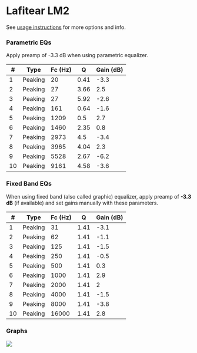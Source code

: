 # Lafitear LM2
See [usage instructions](https://github.com/jaakkopasanen/AutoEq#usage) for more options and info.

### Parametric EQs
Apply preamp of -3.3 dB when using parametric equalizer.

|   # | Type    |   Fc (Hz) |    Q |   Gain (dB) |
|-----|---------|-----------|------|-------------|
|   1 | Peaking |        20 | 0.41 |        -3.3 |
|   2 | Peaking |        27 | 3.66 |         2.5 |
|   3 | Peaking |        27 | 5.92 |        -2.6 |
|   4 | Peaking |       161 | 0.64 |        -1.6 |
|   5 | Peaking |      1209 | 0.5  |         2.7 |
|   6 | Peaking |      1460 | 2.35 |         0.8 |
|   7 | Peaking |      2973 | 4.5  |        -3.4 |
|   8 | Peaking |      3965 | 4.04 |         2.3 |
|   9 | Peaking |      5528 | 2.67 |        -6.2 |
|  10 | Peaking |      9161 | 4.58 |        -3.6 |

### Fixed Band EQs
When using fixed band (also called graphic) equalizer, apply preamp of **-3.3 dB** (if available) and set gains manually with these parameters.

|   # | Type    |   Fc (Hz) |    Q |   Gain (dB) |
|-----|---------|-----------|------|-------------|
|   1 | Peaking |        31 | 1.41 |        -3.1 |
|   2 | Peaking |        62 | 1.41 |        -1.1 |
|   3 | Peaking |       125 | 1.41 |        -1.5 |
|   4 | Peaking |       250 | 1.41 |        -0.5 |
|   5 | Peaking |       500 | 1.41 |         0.3 |
|   6 | Peaking |      1000 | 1.41 |         2.9 |
|   7 | Peaking |      2000 | 1.41 |         2   |
|   8 | Peaking |      4000 | 1.41 |        -1.5 |
|   9 | Peaking |      8000 | 1.41 |        -3.8 |
|  10 | Peaking |     16000 | 1.41 |         2.8 |

### Graphs
![](./Lafitear%20LM2.png)

